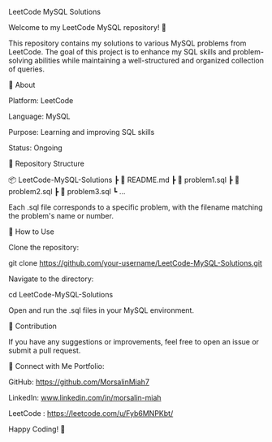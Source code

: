 LeetCode MySQL Solutions

Welcome to my LeetCode MySQL repository! 🚀

This repository contains my solutions to various MySQL problems from LeetCode. The goal of this project is to enhance my SQL skills and problem-solving abilities while maintaining a well-structured and organized collection of queries.

📌 About

Platform: LeetCode

Language: MySQL

Purpose: Learning and improving SQL skills

Status: Ongoing

📂 Repository Structure

📦 LeetCode-MySQL-Solutions
 ┣ 📜 README.md
 ┣ 📜 problem1.sql
 ┣ 📜 problem2.sql
 ┣ 📜 problem3.sql
 ┗ ...

Each .sql file corresponds to a specific problem, with the filename matching the problem's name or number.

🚀 How to Use

Clone the repository:

git clone https://github.com/your-username/LeetCode-MySQL-Solutions.git

Navigate to the directory:

cd LeetCode-MySQL-Solutions

Open and run the .sql files in your MySQL environment.

📝 Contribution

If you have any suggestions or improvements, feel free to open an issue or submit a pull request.

📢 Connect with Me
Portfolio: 

GitHub: https://github.com/MorsalinMiah7

LinkedIn: www.linkedin.com/in/morsalin-miah

LeetCode : https://leetcode.com/u/Fyb6MNPKbt/

Happy Coding! 🎯
